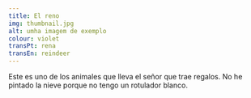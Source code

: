 ```yaml
---
title: El reno
img: thumbnail.jpg
alt: umha imagem de exemplo
colour: violet
transPt: rena
transEn: reindeer
---
```


Este es uno de los animales que lleva el señor que trae regalos. No he pintado la nieve porque no tengo un rotulador blanco.